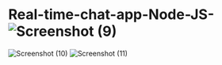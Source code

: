 # Real-time-chat-app-Node-JS-![Screenshot (9)](https://user-images.githubusercontent.com/71027067/147103730-6201bca7-f104-464a-868b-b94e6b1fe625.png)
![Screenshot (10)](https://user-images.githubusercontent.com/71027067/147103741-b6a4e30b-2d41-47fa-90e8-2f15d6bae712.png)
![Screenshot (11)](https://user-images.githubusercontent.com/71027067/147103748-a0381440-704f-46f9-87c1-ff1d5afa0848.png)
